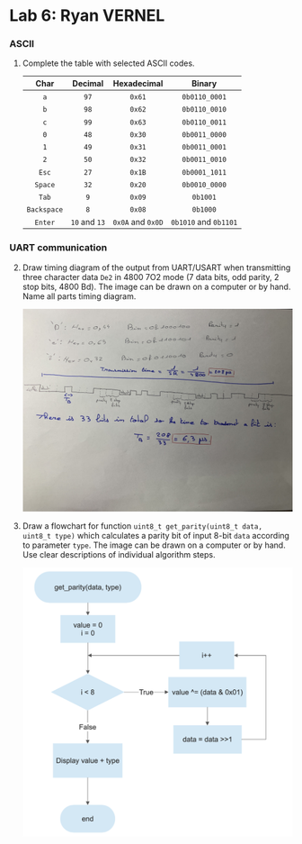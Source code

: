 # Lab 6: Ryan VERNEL

### ASCII

1. Complete the table with selected ASCII codes.

   | **Char** | **Decimal** | **Hexadecimal** | **Binary** |
   | :-: | :-: | :-: | :-: |
   | `a` | `97` | `0x61` | `0b0110_0001` |
   | `b` | `98` | `0x62` | `0b0110_0010` |
   | `c` | `99` | `0x63` | `0b0110_0011` |
   | `0` | `48` | `0x30` | `0b0011_0000` |
   | `1` | `49` | `0x31` | `0b0011_0001` |
   | `2` | `50` | `0x32` | `0b0011_0010` |
   | `Esc` | `27` | `0x1B` | `0b0001_1011` |
   | `Space` | `32` | `0x20` | `0b0010_0000` |
   | `Tab` | `9` | `0x09` | `0b1001` |
   | `Backspace` | `8` | `0x08` | `0b1000` |
   | `Enter` | `10` and `13` | `0x0A` and `0x0D` | `0b1010` and `0b1101` |

### UART communication

2. Draw timing diagram of the output from UART/USART when transmitting three character data `De2` in 4800 7O2 mode (7 data bits, odd parity, 2 stop bits, 4800&nbsp;Bd). The image can be drawn on a computer or by hand. Name all parts timing diagram.

   ![Timing diagram](https://raw.githubusercontent.com/Rayou01/digitals-electronics-2/main/PlatformIO/Projects/lab6-UART/test/Timing%20diagram.jpg)

3. Draw a flowchart for function `uint8_t get_parity(uint8_t data, uint8_t type)` which calculates a parity bit of input 8-bit `data` according to parameter `type`. The image can be drawn on a computer or by hand. Use clear descriptions of individual algorithm steps.

   ![flowchart for function `uint8_t get_parity(uint8_t data, uint8_t type)`](https://raw.githubusercontent.com/Rayou01/digitals-electronics-2/main/PlatformIO/Projects/lab6-UART/test/flowchart%20function%20get_parity.png)
